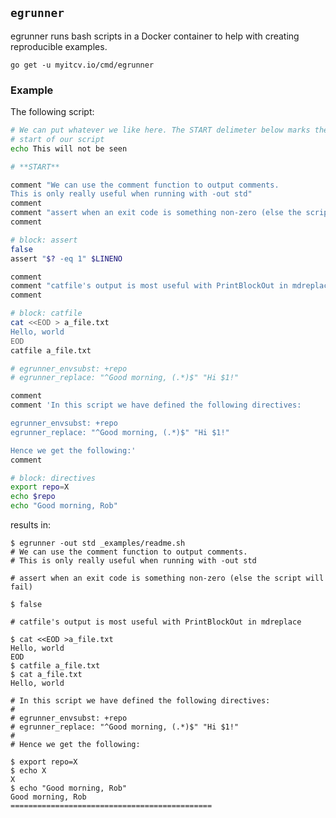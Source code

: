 <!-- __JSON: go list -json .
## `{{ filepathBase .Out.ImportPath}}`

{{.Out.Doc}}

```
go get -u {{.Out.ImportPath}}
```

-->
## `egrunner`

egrunner runs bash scripts in a Docker container to help with creating reproducible examples.

```
go get -u myitcv.io/cmd/egrunner
```

<!-- END -->

### Example

The following script:

<!-- __TEMPLATE: cat _examples/readme.sh
```bash
{{.Out -}}
```
-->
```bash
# We can put whatever we like here. The START delimeter below marks the actual
# start of our script
echo This will not be seen

# **START**

comment "We can use the comment function to output comments.
This is only really useful when running with -out std"
comment
comment "assert when an exit code is something non-zero (else the script will fail)"
comment

# block: assert
false
assert "$? -eq 1" $LINENO

comment
comment "catfile's output is most useful with PrintBlockOut in mdreplace"
comment

# block: catfile
cat <<EOD > a_file.txt
Hello, world
EOD
catfile a_file.txt

# egrunner_envsubst: +repo
# egrunner_replace: "^Good morning, (.*)$" "Hi $1!"

comment
comment 'In this script we have defined the following directives:

egrunner_envsubst: +repo
egrunner_replace: "^Good morning, (.*)$" "Hi $1!"

Hence we get the following:'
comment

# block: directives
export repo=X
echo $repo
echo "Good morning, Rob"

```
<!-- END -->

<!-- __TEMPLATE: egrunner -out std _examples/readme.sh

results in:

```
$ {{.Cmd}}
{{.Out -}}
```
-->

results in:

```
$ egrunner -out std _examples/readme.sh
# We can use the comment function to output comments.
# This is only really useful when running with -out std

# assert when an exit code is something non-zero (else the script will fail)

$ false

# catfile's output is most useful with PrintBlockOut in mdreplace

$ cat <<EOD >a_file.txt
Hello, world
EOD
$ catfile a_file.txt
$ cat a_file.txt
Hello, world

# In this script we have defined the following directives:
#
# egrunner_envsubst: +repo
# egrunner_replace: "^Good morning, (.*)$" "Hi $1!"
#
# Hence we get the following:

$ export repo=X
$ echo X
X
$ echo "Good morning, Rob"
Good morning, Rob
=============================================
```
<!-- END -->


